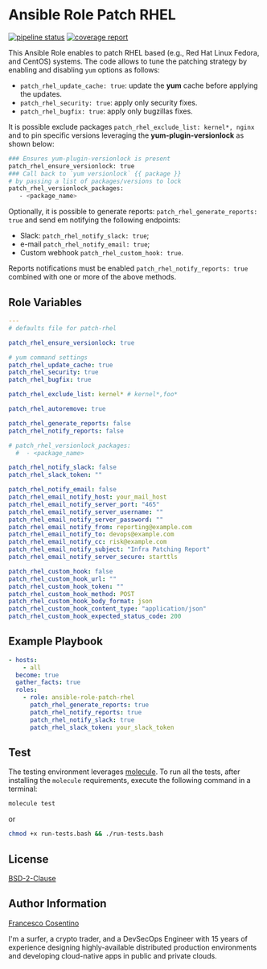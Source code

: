 Ansible Role Patch RHEL
=======================
[![pipeline status](https://gitlab.com/hyperd/ansible-role-patch-rhel/badges/master/pipeline.svg)](https://gitlab.com/hyperd/ansible-role-patch-rhel/commits/master) [![coverage report](https://gitlab.com/hyperd/ansible-role-patch-rhel/badges/master/coverage.svg)](https://gitlab.com/hyperd/ansible-role-patch-rhel/commits/master)

This Ansible Role enables to patch RHEL based (e.g., Red Hat Linux Fedora, and CentOS) systems.
The code allows to tune the patching strategy by enabling and disabling `yum` options as follows:

- `patch_rhel_update_cache: true`: update the **yum** cache before applying the updates.
- `patch_rhel_security: true`: apply only security fixes.
- `patch_rhel_bugfix: true`: apply only bugzillas fixes.

It is possible exclude packages `patch_rhel_exclude_list: kernel*, nginx` and to pin specific versions leveraging the **yum-plugin-versionlock** as shown below:

```bash
### Ensures yum-plugin-versionlock is present
patch_rhel_ensure_versionlock: true
### Call back to `yum versionlock` {{ package }}
# by passing a list of packages/versions to lock
patch_rhel_versionlock_packages:
   - <package_name>
```

Optionally, it is possible to generate reports: `patch_rhel_generate_reports: true` and send em notifying the following endpoints:

- Slack: `patch_rhel_notify_slack: true`;
- e-mail `patch_rhel_notify_email: true`;
- Custom webhook `patch_rhel_custom_hook: true`.

Reports notifications must be enabled `patch_rhel_notify_reports: true` combined with one or more of the above methods.

Role Variables
--------------

```yaml
---
# defaults file for patch-rhel

patch_rhel_ensure_versionlock: true

# yum command settings
patch_rhel_update_cache: true
patch_rhel_security: true
patch_rhel_bugfix: true

patch_rhel_exclude_list: kernel* # kernel*,foo*

patch_rhel_autoremove: true

patch_rhel_generate_reports: false
patch_rhel_notify_reports: false

# patch_rhel_versionlock_packages:
  #  - <package_name>

patch_rhel_notify_slack: false
patch_rhel_slack_token: ""

patch_rhel_notify_email: false
patch_rhel_email_notify_host: your_mail_host
patch_rhel_email_notify_server_port: "465"
patch_rhel_email_notify_server_username: ""
patch_rhel_email_notify_server_password: ""
patch_rhel_email_notify_from: reporting@example.com
patch_rhel_email_notify_to: devops@example.com
patch_rhel_email_notify_cc: risk@example.com
patch_rhel_email_notify_subject: "Infra Patching Report"
patch_rhel_email_notify_server_secure: starttls

patch_rhel_custom_hook: false
patch_rhel_custom_hook_url: ""
patch_rhel_custom_hook_token: ""
patch_rhel_custom_hook_method: POST
patch_rhel_custom_hook_body_format: json
patch_rhel_custom_hook_content_type: "application/json"
patch_rhel_custom_hook_expected_status_code: 200
```

Example Playbook
----------------

```yaml
- hosts:
    - all
  become: true
  gather_facts: true
  roles:
    - role: ansible-role-patch-rhel
      patch_rhel_generate_reports: true
      patch_rhel_notify_reports: true
      patch_rhel_notify_slack: true
      patch_rhel_slack_token: your_slack_token
```

Test
----

The testing environment leverages [molecule](https://molecule.readthedocs.io/en/stable/index.html).
To run all the tests, after installing the `molecule` requirements, execute the following command in a terminal:

```bash
molecule test
```

or

```bash
chmod +x run-tests.bash && ./run-tests.bash
```

License
-------

[BSD-2-Clause](./LICENSE)

Author Information
------------------

[Francesco Cosentino](https://www.linkedin.com/in/francesco-cosentino/)

I'm a surfer, a crypto trader, and a DevSecOps Engineer with 15 years of experience designing highly-available distributed production environments and developing cloud-native apps in public and private clouds.
